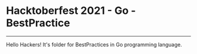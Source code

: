 # Hacktoberfest 2021 - Go - BestPractice
___
Hello Hackers! It's folder for BestPractices in Go programming language.